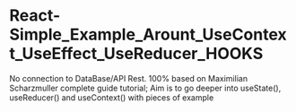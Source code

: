 # React-Simple_Example_Arount_UseContext_UseEffect_UseReducer_HOOKS
No connection to DataBase/API Rest. 100% based on Maximilian Scharzmuller complete guide tutorial; Aim is to go deeper into useState(), useReducer() and useContext() with pieces of example
